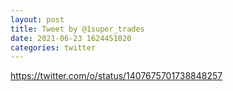```yaml
--- 
layout: post 
title: Tweet by @1super_trades 
date: 2021-06-23 1624451020 
categories: twitter 
--- 
```

https://twitter.com/o/status/1407675701738848257